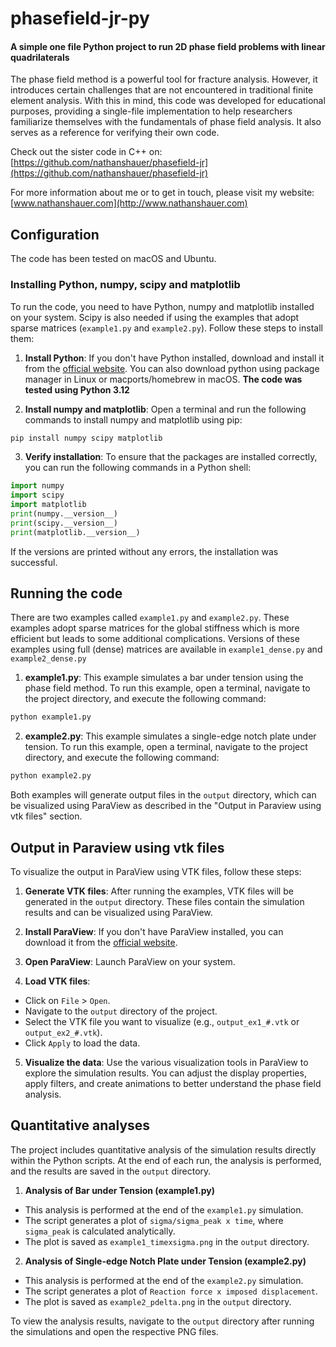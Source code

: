 # phasefield-jr-py
#### A simple one file Python project to run 2D phase field problems with linear quadrilaterals

The phase field method is a powerful tool for fracture analysis. However, it introduces certain challenges that are not encountered in traditional finite element analysis. With this in mind, this code was developed for educational purposes, providing a single-file implementation to help researchers familiarize themselves with the fundamentals of phase field analysis. It also serves as a reference for verifying their own code.

Check out the sister code in C++ on:
[https://github.com/nathanshauer/phasefield-jr](https://github.com/nathanshauer/phasefield-jr)

For more information about me or to get in touch, please visit my website:
[www.nathanshauer.com](http://www.nathanshauer.com)

## Configuration

The code has been tested on macOS and Ubuntu. 

### Installing Python, numpy, scipy and matplotlib

To run the code, you need to have Python, numpy and matplotlib installed on your system. Scipy is also needed if using the examples that adopt sparse matrices (`example1.py` and `example2.py`). Follow these steps to install them:

1. **Install Python**: If you don't have Python installed, download and install it from the [official website](https://www.python.org/downloads/). You can also download python using package manager in Linux or macports/homebrew in macOS. **The code was tested using Python 3.12**

2. **Install numpy and matplotlib**: Open a terminal and run the following commands to install numpy and matplotlib using pip:

```sh
pip install numpy scipy matplotlib
```

3. **Verify installation**: To ensure that the packages are installed correctly, you can run the following commands in a Python shell:

```python
import numpy
import scipy
import matplotlib
print(numpy.__version__)
print(scipy.__version__)
print(matplotlib.__version__)
```

If the versions are printed without any errors, the installation was successful.

## Running the code

There are two examples called `example1.py` and `example2.py`. These examples adopt sparse matrices for the global stiffness which is more efficient but leads to some additional complications. Versions of these examples using full (dense) matrices are available in `example1_dense.py` and `example2_dense.py`

1. **example1.py**: This example simulates a bar under tension using the phase field method. To run this example, open a terminal, navigate to the project directory, and execute the following command:

```sh
python example1.py
```

2. **example2.py**: This example simulates a single-edge notch plate under tension. To run this example, open a terminal, navigate to the project directory, and execute the following command:

```sh
python example2.py
```

Both examples will generate output files in the `output` directory, which can be visualized using ParaView as described in the "Output in Paraview using vtk files" section.

## Output in Paraview using vtk files
To visualize the output in ParaView using VTK files, follow these steps:

1. **Generate VTK files**: After running the examples, VTK files will be generated in the `output` directory. These files contain the simulation results and can be visualized using ParaView.

2. **Install ParaView**: If you don't have ParaView installed, you can download it from the [official website](https://www.paraview.org/download/).

3. **Open ParaView**: Launch ParaView on your system.

4. **Load VTK files**:
  - Click on `File` > `Open`.
  - Navigate to the `output` directory of the project.
  - Select the VTK file you want to visualize (e.g., `output_ex1_#.vtk` or `output_ex2_#.vtk`).
  - Click `Apply` to load the data.

5. **Visualize the data**: Use the various visualization tools in ParaView to explore the simulation results. You can adjust the display properties, apply filters, and create animations to better understand the phase field analysis.

## Quantitative analyses 

The project includes quantitative analysis of the simulation results directly within the Python scripts. At the end of each run, the analysis is performed, and the results are saved in the `output` directory.

1. **Analysis of Bar under Tension (example1.py)**
  - This analysis is performed at the end of the `example1.py` simulation.
  - The script generates a plot of `sigma/sigma_peak x time`, where `sigma_peak` is calculated analytically.
  - The plot is saved as `example1_timexsigma.png` in the `output` directory.

2. **Analysis of Single-edge Notch Plate under Tension (example2.py)**
  - This analysis is performed at the end of the `example2.py` simulation.
  - The script generates a plot of `Reaction force x imposed displacement`.
  - The plot is saved as `example2_pdelta.png` in the `output` directory.

To view the analysis results, navigate to the `output` directory after running the simulations and open the respective PNG files.

